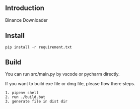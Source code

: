 ## Introduction

Binance Downloader

## Install

```
pip install -r requirement.txt
```

## Build

You can run src/main.py by vscode or pycharm directly. 

If you want to build exe file or dmg file, please flow there steps.

```
1. pipenv shell
2. run ./build.bat
3. generate file in dist dir
```


